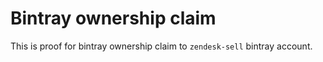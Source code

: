 # Bintray ownership claim

This is proof for bintray ownership claim to `zendesk-sell` bintray account.

